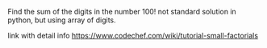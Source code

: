 Find the sum of the digits in the number 100!
not standard solution in python, but using array of digits.

link with detail info 
https://www.codechef.com/wiki/tutorial-small-factorials
